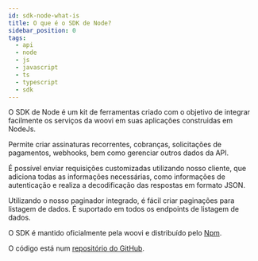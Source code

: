 ```yaml
---
id: sdk-node-what-is
title: O que é o SDK de Node?
sidebar_position: 0
tags:
  - api
  - node
  - js
  - javascript
  - ts
  - typescript
  - sdk
---
```


O SDK de Node é um kit de ferramentas criado com o objetivo de integrar facilmente os serviços da woovi em suas aplicações construidas em NodeJs.

Permite criar assinaturas recorrentes, cobranças, solicitações de pagamentos, webhooks, bem como gerenciar outros dados da API.

É possível enviar requisições customizadas utilizando nosso cliente, que adiciona todas as informações necessárias, como informações de autenticação e realiza a decodificação das respostas em formato JSON.

Utilizando o nosso paginador integrado, é fácil criar paginações para listagem de dados. É suportado em todos os endpoints de listagem de dados.

O SDK é mantido oficialmente pela woovi e distribuído pelo [Npm](https://www.npmjs.com/).

O código está num [repositório do GitHub](https://github.com/criskell/woovi-nodejs-sdk).
